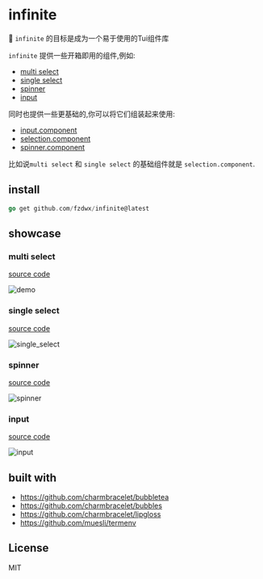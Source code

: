 # infinite

:art: `infinite` 的目标是成为一个易于使用的Tui组件库

`infinite` 提供一些开箱即用的组件,例如:

- [multi select](https://github.com/fzdwx/infinite#multi-select)
- [single select](https://github.com/fzdwx/infinite#single-select)
- [spinner](https://github.com/fzdwx/infinite#spinner)
- [input](https://github.com/fzdwx/infinite#input)

同时也提供一些更基础的,你可以将它们组装起来使用:

- [input.component](https://github.com/fzdwx/infinite/blob/main/components/input/component.go)
- [selection.component](https://github.com/fzdwx/infinite/blob/main/components/selection/component.go)
- [spinner.component](https://github.com/fzdwx/infinite/blob/main/components/spinner/component.go)

比如说`multi select` 和 `single select` 的基础组件就是 `selection.component`.

## install

```go
go get github.com/fzdwx/infinite@latest
```

## showcase

### multi select

[source code](https://github.com/fzdwx/infinite/blob/main/examples/mutil_select/main.go)

![demo](https://user-images.githubusercontent.com/65269574/182607109-c5969485-4a21-4086-8476-bdb361a7e779.gif)

### single select

[source code](https://github.com/fzdwx/infinite/blob/main/examples/single_select/main.go)

![single_select](https://user-images.githubusercontent.com/65269574/182606494-3462614c-3ffc-49de-884c-5cfa8685aed3.gif)

### spinner

[source code](https://github.com/fzdwx/infinite/blob/main/examples/spinner/main.go)

![spinner](https://user-images.githubusercontent.com/65269574/182842629-6c80daab-5bde-467f-9691-ed2731aeb419.gif)

### input

[source code](https://github.com/fzdwx/infinite/blob/main/examples/spinner/main.go)

![input](https://user-images.githubusercontent.com/65269574/182850907-4b1c8e03-e008-40a2-804e-73cbfcba0c70.gif)

## built with
- https://github.com/charmbracelet/bubbletea
- https://github.com/charmbracelet/bubbles
- https://github.com/charmbracelet/lipgloss
- https://github.com/muesli/termenv
## License

MIT